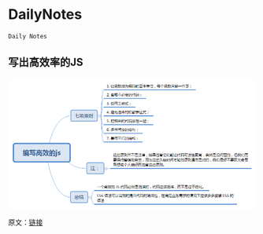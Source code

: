 # DailyNotes

    Daily Notes

## 写出高效率的JS

![编码如作文：写出高可读 JS 的 7 条原则 -- 王仕军](./2017-05-26编写高效的JS/编写高效的js.png)

原文：[链接](http://www.jianshu.com/p/f55ae6bf9a00)
